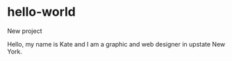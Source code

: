# hello-world
New project


Hello, my name is Kate and I am a graphic and web designer in upstate New York.
